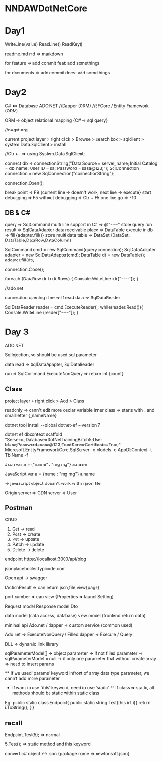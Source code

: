 # NNDAWDotNetCore

Day1
============
WriteLine(value)
ReadLine()
ReadKey()

readme.md
md => markdown

for feature => add commit
feat: add somethings

for documents => add commit
docs: add somethings

Day2
==========
C# <=> Database
ADO.NET
//Dapper (ORM)
//EFCore / Entity Framework (ORM)

ORM => object relational mapping {C# => sql query}

//nuget.org

current project layer > right click > Browse > search box > sqlclient > system.Data.SqlClient > install

//Ctr + . => using System.Data.SqlClient;

connect db => connectionString("Data Source = server_name; Initial Catalog = db_name; User ID = sa; Password = sasa@123;");
SqlConnection connection = new SqlConnection("connectionString");

connection.Open();

break point => F9 {current line -> doesn't work, next line -> execute}
start debugging => F5
without debugging => Ctr + F5
one line go => F10

DB & C#
-------------------
query => SqlCommand
multi line support in C# => @"----"
store query run result => SqlDataAdapter
data receivable place => DataTable
execute in db => fill {adapter.fill()}
store multi data table => DataSet
{DataSet, DataTable,DataRow,DataColumn}

SqlCommand cmd = new SqlCommand(query,connection);
SqlDataAdapter adapter = new SqlDataAdapter(cmd);
DataTable dt = new DataTable();
adapter.fill(dt);

connection.Close();

foreach (DataRow dr in dt.Rows)
{
	Console.WriteLine (dr["----"]);
}

//ado.net

connection opening time => If read data => SqlDataReader

SqlDataReader reader = cmd.ExecuteReader();
while(reader.Read()){
	Console.WriteLine (reader["----"]);
}

Day 3
===========

ADO.NET

SqlInjection, so should be used sql parameter

data read  => SqlDataApapter, SqlDataReader

run => SqlCommand.ExecuteNonQuery => return int {count}

Class 
--------
project layer > right click > Add > Class

readonly => cann't edit more
declar variable inner class => starts with _ and small letter {_nameName}

dotnet tool install --global dotnet-ef --version 7

dotnet ef dbcontext scaffold "Server=.;Database=DotNetTrainingBatch5;User Id=sa;Password=sasa@123;TrustServerCertificate=True;" Microsoft.EntityFrameworkCore.SqlServer -o Models -c AppDbContext -t TblName -f

Json
var a = {"name" : "mg mg"}
a.name

JavaScript
var a = {name : "mg mg"}
a.name

=> javascript object doesn't work within json file

Origin server => CDN server => User

Postman
-----------
CRUD
1. Get		-> read
2. Post		-> create
3. Put		-> update 
4. Patch	-> update 
5. Delete	-> delete

endpoint
https://localhost:3000/api/blog

jsonplaceholder.typicode.com


Open api -> swagger 

IActionResult => can return json,file,view{page}

port number => can view {Properties => launchSetting}

Request model
Response model
Dto

data model (data access, database)
view model (frontend return data)

minimal api
Ado.net / dapper => custom service (common used)

Ado.net => ExecuteNonQuery / Filled
dapper => Execute / Query

DLL => dynamic link library

sqlParameterModel[]
-> object parameter
-> if not filled parameter => sqlParameterModel = null
-> if only one parameter that without create array => need to insert params

** If we used 'params' keyword infront of array data type parameter, we cann't add more parameter


- if want to use 'this' keyword, need to use 'static'
** if class => static, all methods should be static within static class

Eg.
public static class Endpoint{
	public static string Test(this int i){
	return i.ToString();
	}
}

recall
---------
Endpoint.Test(5); => normal

5.Test(); => static method and this keyword


convert c# object  <-> json {package name => newtonsoft.json}